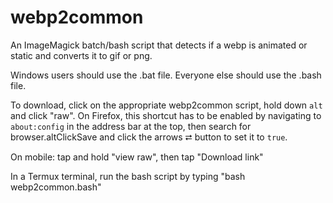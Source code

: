 # webp2common
An ImageMagick batch/bash script that detects if a webp is animated or static and converts it to gif or png.

Windows users should use the .bat file. Everyone else should use the .bash file.

To download, click on the appropriate webp2common script, hold down `alt` and click "raw". On Firefox, this shortcut has to be enabled by navigating to `about:config` in the address bar at the top, then search for browser.altClickSave and click the arrows ⮂ button to set it to `true`.

On mobile: tap and hold "view raw", then tap "Download link"

In a Termux terminal, run the bash script by typing "bash webp2common.bash"
